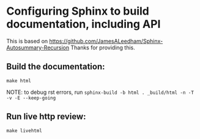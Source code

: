 # Configuring Sphinx to build documentation, including API

This is based on https://github.com/JamesALeedham/Sphinx-Autosummary-Recursion Thanks for providing this.


## Build the documentation:

   `make html`

NOTE: to debug rst errors, run `sphinx-build -b html . _build/html -n -T -v -E --keep-going`

## Run live http review:

   `make livehtml`

